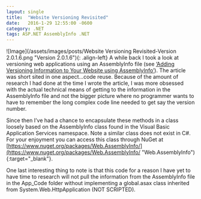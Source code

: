 ```yaml
---
layout: single
title:  "Website Versioning Revisited"
date:   2016-1-29 12:55:00 -0600
category: .NET
tags: ASP.NET AssemblyInfo .NET
---
```


![Image](/assets/images/posts/Website Versioning Revisited-Version 2.0.1.6.png "Version 2.0.1.6"){: .align-left} A while back I took a look at versioning web applications using an AssemblyInfo file (see [‘Adding Versioning Information to Your Website using AssemblyInfo’](/.net/2015/08/31/adding-versioning-information-to-your-website-using-assemblyinfo.html "Adding Versioning Information to Your Website using AssemblyInfo")).  The article was short sited in one aspect…code reuse.  Because of the amount of research I had done at the time I wrote the article, I was more obsessed with the actual technical means of getting to the information in the AssemblyInfo file and not the bigger picture where no programmer wants to have to remember the long complex code line needed to get say the version number.

Since then I’ve had a chance to encapsulate these methods in a class loosely based on the AssemblyInfo class found in the Visual Basic Application Services namespace.  Note a similar class does not exist in C#.  For your enjoyment you can access this class through NuGet at [https://www.nuget.org/packages/Web.AssemblyInfo/](https://www.nuget.org/packages/Web.AssemblyInfo/ "Web.AssemblyInfo"){:target="_blank"}.

One last interesting thing to note is that this code for a reason I have yet to have time to research will not pull the information from the AssemblyInfo file in the App_Code folder without implementing a global.asax class inherited from System.Web.HttpApplication (NOT SCRIPTED).